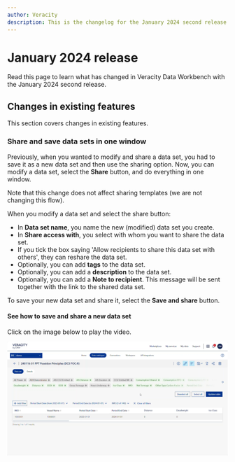 ```yaml
---
author: Veracity
description: This is the changelog for the January 2024 second release of Data Workbench.
---
```


# January 2024 release

Read this page to learn what has changed in Veracity Data Workbench with the January 2024 second release.

## Changes in existing features
This section covers changes in existing features.

### Share and save data sets in one window
Previously, when you wanted to modify and share a data set, you had to save it as a new data set and then use the sharing option. Now, you can modify a data set, select the **Share** button, and do everything in one window. 

Note that this change does not affect sharing templates (we are not changing this flow). 

When you modify a data set and select the share button:
* In **Data set name**, you name the new (modified) data set you create.
* In **Share access with**, you select with whom you want to share the data set.
* If you tick the box saying 'Allow recipients to share this data set with others', they can reshare the data set.
* Optionally, you can add **tags** to the data set.
* Optionally, you can add a **description** to the data set.
* Optionally, you can add a **Note to recipient**. This message will be sent together with the link to the shared data set.

To save your new data set and share it, select the **Save and share** button.

#### See how to save and share a new data set
Click on the image below to play the video.

[![Watch the video](assets/saveshare.png)](https://veracitycdnprod.blob.core.windows.net/developer/veracitystatic/dataworkbench/save%20and%20share%20dataset.mp4)